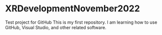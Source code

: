 # XRDevelopmentNovember2022
 Test project for GitHub
This is my first repository.  I am learning how to use GitHub, Visual Studio, and other related software.
